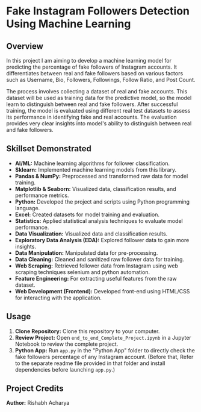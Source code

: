 # Fake Instagram Followers Detection Using Machine Learning

## Overview

In this project I am aiming to develop a machine learning model for predicting the percentage of fake followers of Instagram accounts. It differentiates between real and fake followers based on various factors such as Username, Bio, Followers, Followings,  Follow Ratio, and Post Count.

The process involves collecting a dataset of real and fake accounts. This dataset will be used as training data for the predictive model, so the model learn to distinguish between real and fake followers. After successful training, the model is evaluated using different real test datasets to assess its performance in identifying fake and real accounts. The evaluation provides very clear insights into model's ability to distinguish between real and fake followers.

## Skillset Demonstrated

- **AI/ML:** Machine learning algorithms for follower classification.
- **Sklearn:** Implemented machine learning models from this library.
- **Pandas & NumPy:** Preprocessed and transformed raw data for model training.
- **Matplotlib & Seaborn:** Visualized data, classification results, and performance metrics.
- **Python:** Developed the project and scripts using Python programming language.
- **Excel:** Created datasets for model training and evaluation.
- **Statistics:** Applied statistical analysis techniques to evaluate model performance.
- **Data Visualization:** Visualized data and classification results.
- **Exploratory Data Analysis (EDA):** Explored follower data to gain more insights.
- **Data Manipulation:** Manipulated data for pre-processing.
- **Data Cleaning:** Cleaned and sanitized raw follower data for training.
- **Web Scraping:** Retrieved follower data from Instagram using web scraping techniques selenium and python automation.
- **Feature Engineering:** For extracting useful features from the raw dataset.
- **Web Development (Frontend):** Developed front-end using HTML/CSS for interacting with the application.

## Usage

1. **Clone Repository:** Clone this repository to your computer.
2. **Review Project:** Open `end_to_end_Complete_Project.ipynb` in a Jupyter Notebook to review the complete project.
3. **Python App:** Run `app.py` in the "Python App" folder to directly check the fake followers percentage of any Instagram account. (Before that, Refer to the separate readme file provided in that folder and install dependencies before launching `app.py`.)

## Project Credits

**Author:** Rishabh Acharya
